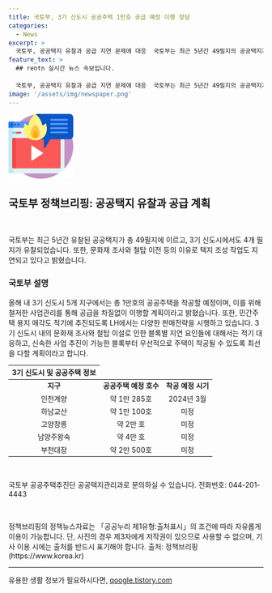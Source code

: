```yaml
---
title: 국토부, 3기 신도시 공공주택 1만호 공급 예정 이행 장담
categories:
  - News
excerpt: >
  국토부, 공공택지 유찰과 공급 지연 문제에 대응  국토부는 최근 5년간 49필지의 공공택지가 유찰된 상황에 대해, 이를 해결하고자 금년 내 3기 신도시에서 1만호의 공공주택을 착공할 예정이라고 밝혔다. 또한, 민간주택 용지 매각을 적기에 추진하고, 문화재 조사와 철탑 이전으로 인한 공급 지연 문제에 대해 적기 대응할 계획이라고 전했다. 국토부 공공주택추진단 공공택지관리과에서 자세한 내용을 확인할 수 있다. (0442014443)
feature_text: >
  ## rentn 실시간 뉴스 속보입니다.

  국토부, 공공택지 유찰과 공급 지연 문제에 대응  국토부는 최근 5년간 49필지의 공공택지가 유찰된 상황에 대해, 이를 해결하고자 금년 내 3기 신도시에서 1만호의 공공주택을 착공할 예정이라고 밝혔다. 또한, 민간주택 용지 매각을 적기에 추진하고, 문화재 조사와 철탑 이전으로 인한 공급 지연 문제에 대해 적기 대응할 계획이라고 전했다. 국토부 공공주택추진단 공공택지관리과에서 자세한 내용을 확인할 수 있다. (0442014443)
image: '/assets/img/newspaper.png'
---
```


<p><img src="/assets/img/news.png" alt="rentncar 속보" /></p>

<h2 data-ke-size="size26">국토부 정책브리핑: 공공택지 유찰과 공급 계획</h2>

<p data-ke-size="size16">&nbsp;</p>

<p>국토부는 최근 5년간 유찰된 공공택지가 총 49필지에 이르고, 3기 신도시에서도 4개 필지가 유찰되었습니다. 또한, 문화재 조사와 철탑 이전 등의 이유로 택지 조성 작업도 지연되고 있다고 밝혔습니다.</p>

<h3>국토부 설명</h3>

<p data-ke-size="size16">올해 내 3기 신도시 5개 지구에서는 총 1만호의 공공주택을 착공할 예정이며, 이를 위해 철저한 사업관리를 통해 공급을 차질없이 이행할 계획이라고 밝혔습니다. 또한, 민간주택 용지 매각도 적기에 추진되도록 LH에서는 다양한 판매전략을 시행하고 있습니다. 3기 신도시 내의 문화재 조사와 철탑 이설로 인한 블록별 지연 요인들에 대해서는 적기 대응하고, 신속한 사업 추진이 가능한 블록부터 우선적으로 주택이 착공될 수 있도록 최선을 다할 계획이라고 합니다.</p>

<table>
<thead>
<tr>
<th>3기 신도시 및 공공주택 정보</th>
</tr>
</thead>
<tbody>
<tr>
<td style="text-align: center; height: 17px;"><b>지구</b></td>
<td style="text-align: center; height: 17px;"><b>공공주택 예정 호수</b></td>
<td style="text-align: center; height: 17px;"><b>착공 예정 시기</b></td>
</tr>
<tr>
<td style="text-align: center; height: 17px;">인천계양</td>
<td style="text-align: center; height: 17px;">약 1만 285호</td>
<td style="text-align: center; height: 17px;">2024년 3월</td>
</tr>
<tr>
<td style="text-align: center; height: 17px;">하남교산</td>
<td style="text-align: center; height: 17px;">약 1만 100호</td>
<td style="text-align: center; height: 17px;">미정</td>
</tr>
<tr>
<td style="text-align: center; height: 17px;">고양창릉</td>
<td style="text-align: center; height: 17px;">약 2만 호</td>
<td style="text-align: center; height: 17px;">미정</td>
</tr>
<tr>
<td style="text-align: center; height: 17px;">남양주왕숙</td>
<td style="text-align: center; height: 17px;">약 4만 호</td>
<td style="text-align: center; height: 17px;">미정</td>
</tr>
<tr>
<td style="text-align: center; height: 17px;">부천대장</td>
<td style="text-align: center; height: 17px;">약 2만 500호</td>
<td style="text-align: center; height: 17px;">미정</td>
</tr>
</tbody>
</table>

<p data-ke-size="size16">&nbsp;</p>

<p data-ke-size="size16">국토부 공공주택추진단 공공택지관리과로 문의하실 수 있습니다. 전화번호: 044-201-4443</p>

<p data-ke-size="size16">&nbsp;</p>

<p data-ke-size="size16">정책브리핑의 정책뉴스자료는 「공공누리 제1유형:출처표시」의 조건에 따라 자유롭게 이용이 가능합니다. 단, 사진의 경우 제3자에게 저작권이 있으므로 사용할 수 없으며, 기사 이용 시에는 출처를 반드시 표기해야 합니다. 출처: 정책브리핑 (https://www.korea.kr)</p>

<hr>
유용한 생활 정보가 필요하시다면, <a href="https://qoogle.tistory.com" rel="dofollow">qoogle.tistory.com</a>


